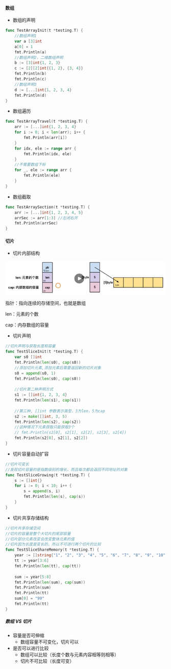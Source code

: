#### 数组

- 数组的声明

~~~go
func TestArrayInit(t *testing.T) {
	//数组声明1
	var a [3]int
	a[0] = 1
	fmt.Println(a)
	//数组声明2，二维数组声明
	b := [3]int{1, 2, 3}
	c := [2][2]int{{1, 2}, {3, 4}}
	fmt.Println(b)
	fmt.Println(c)
	//数组声明3
	d := [...]int{1, 2, 3, 4}
	fmt.Println(d)
}
~~~

- 数组遍历

~~~go
func TestArrayTravel(t *testing.T) {
	arr := [...]int{1, 2, 3, 4}
	for i := 0; i < len(arr); i++ {
		fmt.Println(arr[i])
	}
	for idx, ele := range arr {
		fmt.Println(idx, ele)
	}
	//不需要数组下标
	for _, ele := range arr {
		fmt.Println(ele)
	}
}
~~~

- 数组截取

~~~go
func TestArraySection(t *testing.T) {
	arr := [...]int{1, 2, 3, 4, 5}
	arrSec := arr[1:3] //左闭右开
	fmt.Println(arrSec)
}
~~~

#### 切片

- 切片内部结构

<img src=".\切片数据结构.png" alt="切片数据结构" style="zoom:75%;" />

指针：指向连续的存储空间，也就是数组

len：元素的个数

cap：内存数组的容量

- 切片声明

~~~go
//切片声明与获取长度和容量
func TestSliceInit(t *testing.T) {
	var s0 []int
	fmt.Println(len(s0), cap(s0))
	//添加切片元素,添加元素后需要返回新的切片对象
	s0 = append(s0, 1)
	fmt.Println(len(s0), cap(s0))

	//切片第二种声明方式
	s1 := []int{1, 2, 3, 4}
	fmt.Println(len(s1), cap(s1))

	//第三种, []int 参数表示类型，3为len，5为cap
	s2 := make([]int, 3, 5)
	fmt.Println(len(s2), cap(s2))
	//这种情况下元素获取只能获取3个
	// fmt.Println(s2[0], s2[1], s2[2], s2[3], s2[4])
	fmt.Println(s2[0], s2[1], s2[2])
}
~~~

- 切片容量自动扩容

~~~go
//切片可变长
//发现切片容量的是指数级别的增长，而且每次都会返回不同地址的对象
func TestSliceGrowing(t *testing.T) {
	s := []int{}
	for i := 0; i < 10; i++ {
		s = append(s, i)
		fmt.Println(len(s), cap(s))
	}
}
~~~

- 切片共享存储结构

~~~go
//切片共享存储空间
//切片的容量是整个大切片的尾部容量
//切片部分元素改变会改变整体元素的值
//切片因为长度是变长的，所以不可进行两个切片的比较
func TestSliceShareMemory(t *testing.T) {
	year := []string{"1", "2", "3", "4", "5", "6", "7", "8", "9", "10", "11", "12"}
	tt := year[3:6]
	fmt.Println(len(tt), cap(tt))

	sum := year[5:8]
	fmt.Println(len(sum), cap(sum))
	fmt.Println(sum)
	fmt.Println(tt)
	sum[0] = "99"
	fmt.Println(tt)
}
~~~

##### 数组 VS 切片

- 容量是否可伸缩
  - 数组容量不可变化，切片可以
- 是否可以进行比较
  - 数组可以比较（长度个数与元素内容相等则相等）
  - 切片不可比较（长度可变）











